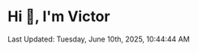 <h1>Hi 👋, I'm Victor </h1>

<!--RECENT_ACTIVITY:start-->
<!--RECENT_ACTIVITY:end-->

<!--RECENT_ACTIVITY:last_update-->
Last Updated: Tuesday, June 10th, 2025, 10:44:44 AM
<!--RECENT_ACTIVITY:last_update_end-->
